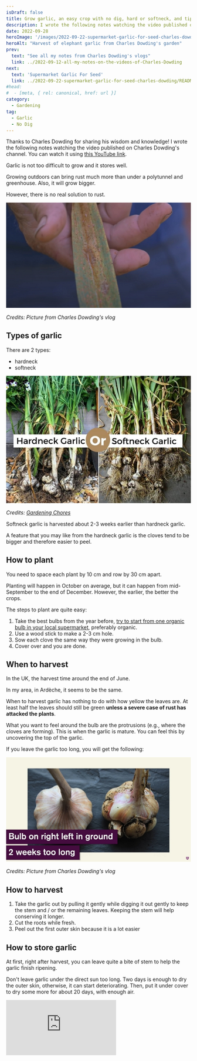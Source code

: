 ```yaml
---
isDraft: false
title: Grow garlic, an easy crop with no dig, hard or softneck, and tips for harvest, by Charles Dowding
description: I wrote the following notes watching the video published on Charles Dowding's channel
date: 2022-09-28
heroImage: '/images/2022-09-22-supermarket-garlic-for-seed-charles-dowding-hero.webp'
heroAlt: "Harvest of elephant garlic from Charles Dowding's garden"
prev:
  text: "See all my notes from Charles Dowding's vlogs"
  link: ../2022-09-12-all-my-notes-on-the-videos-of-Charles-Dowding
next:
  text: 'Supermarket Garlic For Seed'
  link: ../2022-09-22-supermarket-garlic-for-seed-charles-dowding/README.md
#head:
#  - [meta, { rel: canonical, href: url }]
category:
  - Gardening
tag:
  - Garlic
  - No Dig
---
```


Thanks to Charles Dowding for sharing his wisdom and knowledge!
I wrote the following notes watching the video published on Charles Dowding's channel.
You can watch it using [this YouTube link](https://www.youtube.com/watch?v=ZgYUgc5c70Y).

Garlic is not too difficult to grow and it stores well.

Growing outdoors can bring rust much more than under a polytunnel and greenhouse.
Also, it will grow bigger.

However, there is no real solution to rust.

![Sample of garlic rust on a leaf](./garlic-rust-sample.jpg)

_Credits: Picture from Charles Dowding's vlog_

## Types of garlic

There are 2 types:

- hardneck
- softneck

![hardneck vs softneck garlics](./Difference-Between-Hardneck-Garlic-And-Softneck-Garlic.jpg)

_Credits: [Gardening Chores](https://www.gardeningchores.com/hardneck-vs-softneck-garlic/)_

Softneck garlic is harvested about 2-3 weeks earlier than hardneck garlic.

A feature that you may like from the hardneck garlic is the cloves tend to be bigger and therefore easier to peel.

## How to plant

You need to space each plant by 10 cm and row by 30 cm apart.

Planting will happen in October on average, but it can happen from mid-September to the end of December. However, the earlier, the better the crops.

The steps to plant are quite easy:

1. Take the best bulbs from the year before, [try to start from one organic bulb in your local supermarket](../2022-09-22-supermarket-garlic-for-seed-charles-dowding/README.md), preferably organic.
2. Use a wood stick to make a 2-3 cm hole.
3. Sow each clove the same way they were growing in the bulb.
4. Cover over and you are done.

## When to harvest

In the UK, the harvest time around the end of June.

In my area, in Ardèche, it seems to be the same.

When to harvest garlic has nothing to do with how yellow the leaves are. At least half the leaves should still be green **unless a severe case of rust has attacked the plants**.

What you want to feel around the bulb are the protrusions (e.g., where the cloves are forming). This is when the garlic is mature.
You can feel this by uncovering the top of the garlic.

If you leave the garlic too long, you will get the following:

![Good, on the left, versus overdue garlic, on the right](./good-vs-overdue-garlic.jpg)

_Credits: Picture from Charles Dowding's vlog_

## How to harvest

1. Take the garlic out by pulling it gently while digging it out gently to keep the stem and / or the remaining leaves. Keeping the stem will help conserving it longer.
2. Cut the roots while fresh.
3. Peel out the first outer skin because it is a lot easier

## How to store garlic

At first, right after harvest, you can leave quite a bite of stem to help the garlic finish ripening.

Don't leave garlic under the direct sun too long. Two days is enough to dry the outer skin, otherwise, it can start deteriorating. Then, put it under cover to dry some more for about 20 days, with enough air.

<!-- markdownlint-disable MD033 -->
<iframe class="newsletter-embed" src="https://thetooltip.substack.com/embed" frameborder="0" scrolling="no"></iframe>
